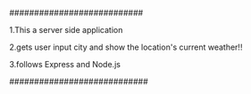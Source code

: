 ###########################


1.This a server side application

2.gets user input city and show the location's current weather!!

3.follows Express and Node.js


############################
